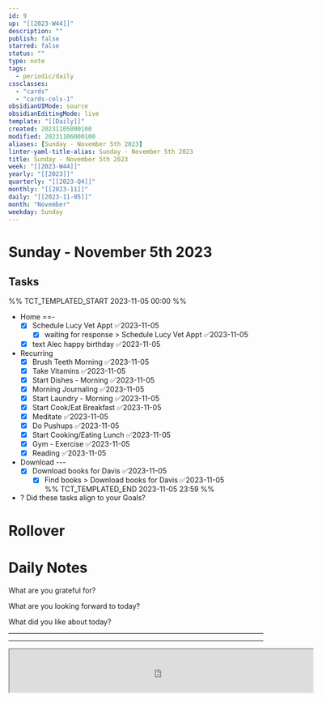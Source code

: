 ```yaml
---
id: 9
up: "[[2023-W44]]"
description: ""
publish: false
starred: false
status: ""
type: note
tags:
  - periodic/daily
cssclasses:
  - "cards"
  - "cards-cols-1"
obsidianUIMode: source
obsidianEditingMode: live
template: "[[Daily]]"
created: 20231105000100
modified: 20231106000100
aliases: [Sunday - November 5th 2023]
linter-yaml-title-alias: Sunday - November 5th 2023
title: Sunday - November 5th 2023
week: "[[2023-W44]]"
yearly: "[[2023]]"
quarterly: "[[2023-Q4]]"
monthly: "[[2023-11]]"
daily: "[[2023-11-05]]"
month: "November"
weekday: Sunday
---
```


# Sunday - November 5th 2023

## Tasks

%% TCT_TEMPLATED_START 2023-11-05 00:00 %%
* Home ==-
    - [x] Schedule Lucy Vet Appt ✅2023-11-05
        - [x] waiting for response > Schedule Lucy Vet Appt ✅2023-11-05
    - [x] text Alec happy birthday ✅2023-11-05
* Recurring
    - [x] Brush Teeth Morning ✅2023-11-05
    - [x] Take Vitamins ✅2023-11-05
    - [x] Start Dishes - Morning ✅2023-11-05
    - [x] Morning Journaling ✅2023-11-05
    - [x] Start Laundry - Morning ✅2023-11-05
    - [x] Start Cook/Eat Breakfast ✅2023-11-05
    - [x] Meditate ✅2023-11-05
    - [x] Do Pushups ✅2023-11-05
    - [x] Start Cooking/Eating Lunch ✅2023-11-05
    - [x] Gym - Exercise ✅2023-11-05
    - [x] Reading ✅2023-11-05
* Download ---
    - [x] Download books for Davis ✅2023-11-05
        - [x] Find books > Download books for Davis ✅2023-11-05  
%% TCT_TEMPLATED_END 2023-11-05 23:59 %%
* ? Did these tasks align to your Goals?

# Rollover

# Daily Notes

What are you grateful for?

What are you looking forward to today?

What did you like about today?

---







---
<center><iframe width="600" height="85" src="https://ashleyhindle.com/focusanchor/api/kaxvYE8hiuKxyHVs/embed"></iframe></center>
